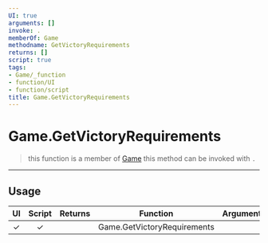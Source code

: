 ```yaml
---
UI: true
arguments: []
invoke: .
memberOf: Game
methodname: GetVictoryRequirements
returns: []
script: true
tags:
- Game/_function
- function/UI
- function/script
title: Game.GetVictoryRequirements
---
```

# Game.GetVictoryRequirements
> this function is a member of [Game](civ-6/lua/Game.md)
> this method can be invoked with `.`
-----
## Usage
|  UI | Script | Returns | Function | Arguments |
|:---:|:------:|-------:|:--------:|:---------|
|✓|✓||Game.GetVictoryRequirements||
